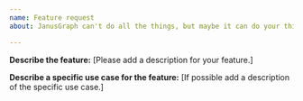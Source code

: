 ```yaml
---
name: Feature request
about: JanusGraph can't do all the things, but maybe it can do your things.

---
```

<!--
For discussion on internal implementation details of JanusGraph or proposing a [major new feature or subproject](https://docs.janusgraph.org/development/#development-decisions) use the [janusgraph-dev](https://lists.lfaidata.foundation/g/janusgraph-dev/topics) or [GitHub Discussions](https://github.com/JanusGraph/janusgraph/discussions/categories/ideas).
-->
**Describe the feature:**
[Please add a description for your feature.]

**Describe a specific use case for the feature:**
[If possible add a description of the specific use case.]
